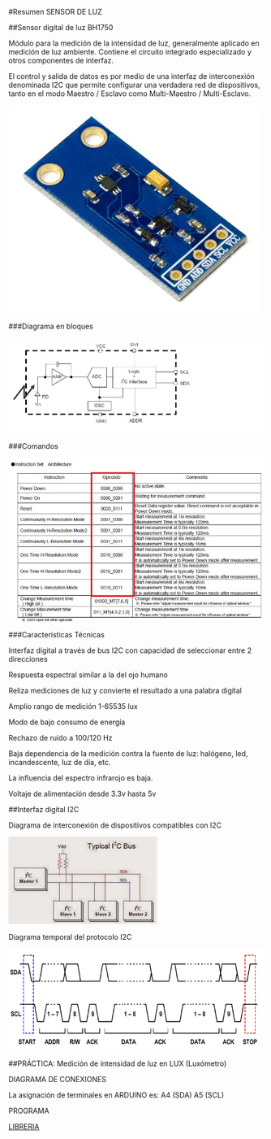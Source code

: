 
#Resumen SENSOR DE LUZ

##Sensor digital de luz BH1750

Módulo para la medición de la intensidad de luz, generalmente aplicado en medición de luz ambiente. Contiene el circuito integrado especializado y otros componentes de interfaz.

El control y salida de datos es por medio de una interfaz de interconexión denominada I2C que permite configurar una verdadera red de dispositivos, tanto en el modo Maestro / Esclavo como Multi-Maestro / Multi-Esclavo. 

![](./bh1750.jpg)

###Diagrama en bloques

![](./bh1750_block.jpg)

###Comandos

![](./bh1750_instrucciones.jpg)

###Caracteristicas Técnicas

Interfaz digital a través de bus I2C con capacidad de seleccionar entre 2 direcciones

Respuesta espectral similar a la del ojo humano

Reliza mediciones de luz y convierte el resultado a una palabra digital

Amplio rango de medición 1-65535 lux

Modo de bajo consumo de energía

Rechazo de ruido a 100/120 Hz

Baja dependencia de la medición contra la fuente de luz: halógeno, led, incandescente, luz de día, etc.

La influencia del espectro infrarojo es baja.

Voltaje de alimentación desde 3.3v hasta 5v

##Interfaz digital I2C

Diagrama de interconexión de dispositivos compatibles con I2C

![](./I2C.jpg)

Diagrama temporal del protocolo I2C

![](./i2c.png)

##PRÁCTICA: Medición de intensidad de luz en LUX (Luxómetro)

DIAGRAMA DE CONEXIONES

La asignación de terminales en ARDUINO es: A4 (SDA) A5 (SCL)

PROGRAMA

[LIBRERIA](https://github.com/Genotronex/BH1750FVI_Master)
